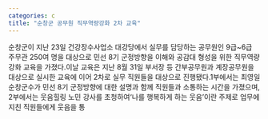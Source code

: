 ```yaml
---
categories: c
title: "순창군 공무원 직무역량강화 2차 교육"
---
```

순창군이 지난 23일 건강장수사업소 대강당에서 실무를 담당하는 공무원인 9급~6급 주무관 250여 명을 대상으로 민선 8기 군정방향을 이해와 공감대 형성을 위한 직무역량강화 교육을 가졌다.이날 교육은 지난 8월 31일 부서장 등 간부공무원과 계장공무원을 대상으로 실시한 교육에 이어 2차로 실무 직원들을 대상으로 진행됐다.1부에서는 최영일 순창군수가 민선 8기 군정방향에 대한 설명과 함께 직원들과 소통하는 시간을 가졌으며, 2부에서는 웃음힐링 노민 강사를 초청하여‘나를 행복하게 하는 웃음’이란 주제로 업무에 지친 직원들에게 웃음을 통
